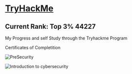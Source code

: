 # <h1> <a href="https://tryhackme.com/p/Elzrath">TryHackMe</h1></a>
<h2> Current Rank: <b>Top 3% 44227</b></h2>

My Progress and self Study through the Tryhackme Program

Certificates of Completition

![PreSecurity](https://user-images.githubusercontent.com/105601437/202981359-ce2a33dd-d941-4510-8206-d398fdd239d9.png)

![Introduction to cybersecurity](https://user-images.githubusercontent.com/105601437/202981328-4eecd8de-474a-434a-96a2-99482206ea93.png)

